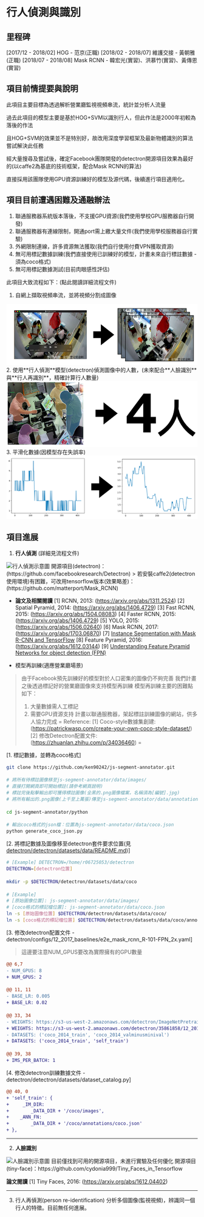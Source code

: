 # 行人偵測與識別
## 里程碑
[2017/12 - 2018/02] HOG - 范京(正職)
[2018/02 - 2018/07] 維護交接 - 黃朝雅(正職)
[2018/07 - 2018/08] Mask RCNN - 韓宏光(實習)、洪慕竹(實習)、黃傳恩(實習)

## 項目前情提要與說明
此項目主要目標為透過解析營業廳監視視頻串流，統計並分析人流量

過去此項目的模型主要是基於HOG+SVM以識別行人，但此作法是2000年初較為落後的作法

且HOG+SVM的效果並不是特別好，故改用深度學習框架及最新物體識別的算法嘗試解決此任務

經大量搜尋及嘗試後，確定Facebook團隊開發的detectron開源項目效果為最好的(以caffe2為基底的技術框架，配合Mask RCNN的算法)

直接採用該團隊使用GPU資源訓練好的模型及源代碼，後續進行項目適用化。

## 項目目前遭遇困難及通融辦法
1. 聯通服務器系統版本落後，不支援GPU資源(我們使用學校GPU服務器自行開發)
2. 聯通服務器有連線限制，開通port需上繳大量文件(我們使用學校服務器自行實驗)
3. 外網限制連線，許多資源無法獲取(我們自行使用付費VPN獲取資源)
4. 無可用標記數據訓練(我們直接使用已訓練好的模型，計畫未來自行標註數據 - 須為coco格式)
5. 無可用標記數據測試(目前肉眼感性評估)

此項目大致流程如下：(點此閱讀詳細流程文件)
1. 自網上擷取視頻串流，並將視頻分割成圖像
<img src="assets/procedure_1.png"/>
2. 使用**行人偵測**模型(detectron)偵測圖像中的人數，(未來配合**人臉識別**與**行人再識別**，精確計算行人數量)
<img src="assets/procedure_2.png"/>
3. 平滑化數據(因模型存在失誤率)
<img src="assets/procedure_3.png"/>

## 項目進展
1. **行人偵測** (詳細見流程文件)
<img src="https://media.giphy.com/media/l41lI4bYmcsPJX9Go/giphy.gif" alt="行人偵測示意圖" width="200px"/>
開源項目(detectron)：(https://github.com/facebookresearch/Detectron)
> 若安裝caffe2(detectron使用環境)有困難，可改用tensorflow版本(效果略差)：(https://github.com/matterport/Mask_RCNN)

* **論文及相關閱讀**
[1] RCNN, 2013: (https://arxiv.org/abs/1311.2524)
[2] Spatial Pyramid, 2014: (https://arxiv.org/abs/1406.4729)
[3] Fast RCNN, 2015: (https://arxiv.org/abs/1504.08083)
[4] Faster RCNN, 2015: (https://arxiv.org/abs/1406.4729)
[5] YOLO, 2015: (https://arxiv.org/abs/1506.02640)
[6] Mask RCNN, 2017: (https://arxiv.org/abs/1703.06870)
[7] [Instance Segmentation with Mask R-CNN and TensorFlow](https://engineering.matterport.com/splash-of-color-instance-segmentation-with-mask-r-cnn-and-tensorflow-7c761e238b46)
[8] Feature Pyramid, 2016: (https://arxiv.org/abs/1612.03144)
[9] [Understanding Feature Pyramid Networks for object detection (FPN)](https://medium.com/@jonathan_hui/understanding-feature-pyramid-networks-for-object-detection-fpn-45b227b9106c)

* 模型再訓練(適應營業廳場景)
> 由于Facebook預先訓練好的模型對於人口密集的圖像仍不夠完善
> 我們計畫之後透過標記好的營業廳圖像來支持模型再訓練
> 模型再訓練主要的困難點如下：
> 1. 大量數據需人工標記
> 2. 需要GPU資源支持
> 計畫以聯通服務器，架起標註訓練圖像的網站，供多人協力完成
> =
> Reference:
> [1] Coco-style數據集創建: (https://patrickwasp.com/create-your-own-coco-style-dataset/)
> [2] 修改Detectron配置文件: (https://zhuanlan.zhihu.com/p/34036460)
> =


[1. 標記數據，並轉為coco格式]
```bash
git clone https://github.com/ken90242/js-segment-annotator.git

# 將所有待標註圖像移至js-segment-annotator/data/images/
# 直接打開網頁即可開始標註(請參考網頁說明)
# 標註完後點擊輸出即可獲得標註圖像(全黑的.png圖像檔案，名稱須為[編號].jpg)
# 將所有輸出的.png圖像(上千至上萬張)傳至js-segment-annotator/data/annotations

cd js-segment-annotator/python

# 輸出coco格式的json檔：位置為js-segment-annotator/data/coco.json
python generate_coco_json.py
```
[2. 將標記數據及圖像移至detectron套件要求位置(見[detectron/detectron/datasets/data/README.md](https://github.com/facebookresearch/Detectron/blob/master/detectron/datasets/data/README.md))]
```bash
# [Example] DETECTRON=/home/r06725053/detectron
DETECTRON=[detectron位置]

mkdir -p $DETECTRON/detectron/datasets/data/coco

# [Example]
# [原始圖像位置]: js-segment-annotator/data/images/
# [coco格式的標記檔位置]: js-segment-annotator/data/coco.json
ln -s [原始圖像位置] $DETECTRON/detectron/datasets/data/coco/
ln -s [coco格式的標記檔位置] $DETECTRON/detectron/datasets/data/coco/annotations
```

[3. 修改detectron配置文件 - detectron/configs/12_2017_baselines/e2e_mask_rcnn_R-101-FPN_2x.yaml]
> 這邊要注意NUM_GPUS要改為實際擁有的GPU數量

```diff
@@ 6,7
- NUM_GPUS: 8
+ NUM_GPUS: 2

@@ 11, 11
- BASE_LR: 0.005
+ BASE_LR: 0.02

@@ 33, 34
- WEIGHTS: https://s3-us-west-2.amazonaws.com/detectron/ImageNetPretrained/MSRA/R-101.pkl
+ WEIGHTS: https://s3-us-west-2.amazonaws.com/detectron/35861858/12_2017_baselines/e2e_mask_rcnn_R-101-FPN_2x.yaml.02_32_51.SgT4y1cO/output/train/coco_2014_train:coco_2014_valminusminival/generalized_rcnn/model_final.pkl
- DATASETS: ('coco_2014_train', 'coco_2014_valminusminival')
+ DATASETS: ('coco_2014_train', 'self_train')

@@ 39, 38
+ IMS_PER_BATCH: 1
```
[4. 修改detectron訓練數據文件 - detectron/detectron/datasets/dataset_catalog.py]
```diff
@@ 40, 0
+ 'self_train': {
+ 	  _IM_DIR:
+        _DATA_DIR + '/coco/images',
+    _ANN_FN:
+        _DATA_DIR + '/coco/annotations/coco.json'
+ },
```
---

2. **人臉識別**
<img src="https://media.giphy.com/media/l41lI4bYmcsPJX9Go/giphy.gif" alt="人臉識別示意圖" width="200px"/>
目前僅找到可用的開源項目，未進行實驗及任何優化
開源項目(tiny-face)：https://github.com/cydonia999/Tiny_Faces_in_Tensorflow

**論文閱讀**
[1] Tiny Faces, 2016: (https://arxiv.org/abs/1612.04402)

---

3. 行人再偵測(person re-identification)
分析多個圖像(監視視頻)，辨識同一個行人的特徵。目前無任何進展。
